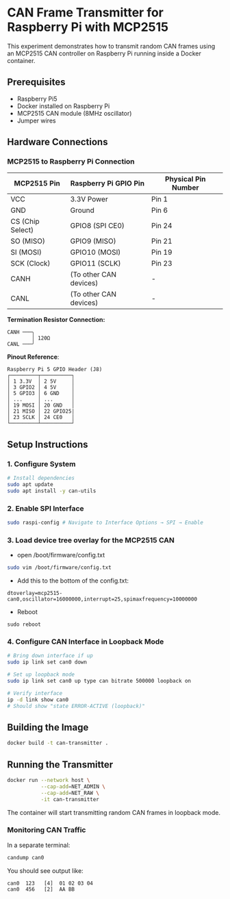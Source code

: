 # CAN Frame Transmitter for Raspberry Pi with MCP2515

This experiment demonstrates how to transmit random CAN frames using an MCP2515 CAN controller on Raspberry Pi running inside a Docker container.

## Prerequisites

-   Raspberry Pi5
-   Docker installed on Raspberry Pi
-   MCP2515 CAN module (8MHz oscillator)
-   Jumper wires

## Hardware Connections

### MCP2515 to Raspberry Pi Connection

| MCP2515 Pin      | Raspberry Pi GPIO Pin  | Physical Pin Number |
| ---------------- | ---------------------- | ------------------- |
| VCC              | 3.3V Power             | Pin 1               |
| GND              | Ground                 | Pin 6               |
| CS (Chip Select) | GPIO8 (SPI CE0)        | Pin 24              |
| SO (MISO)        | GPIO9 (MISO)           | Pin 21              |
| SI (MOSI)        | GPIO10 (MOSI)          | Pin 19              |
| SCK (Clock)      | GPIO11 (SCLK)          | Pin 23              |
| CANH             | (To other CAN devices) | -                   |
| CANL             | (To other CAN devices) | -                   |

**Termination Resistor Connection:**

```
CANH ───╮
        │ 120Ω
CANL ───╯
```

**Pinout Reference**:

```text
Raspberry Pi 5 GPIO Header (J8)
┌─────────┬──────────┐
│ 1 3.3V  │ 2 5V     │
│ 3 GPIO2 │ 4 5V     │
│ 5 GPIO3 │ 6 GND    │
│ ...     │ ...      │
│ 19 MOSI │ 20 GND   │
│ 21 MISO │ 22 GPIO25|
│ 23 SCLK │ 24 CE0   │
└─────────┴──────────┘
```

## Setup Instructions

### 1. Configure System

```bash
# Install dependencies
sudo apt update
sudo apt install -y can-utils
```

### 2. Enable SPI Interface

```bash
sudo raspi-config # Navigate to Interface Options → SPI → Enable
```

### 3. Load device tree overlay for the MCP2515 CAN

-   open /boot/firmware/config.txt

```bash
sudo vim /boot/firmware/config.txt
```

-   Add this to the bottom of the config.txt:

```text
dtoverlay=mcp2515-can0,oscillator=16000000,interrupt=25,spimaxfrequency=10000000
```

-   Reboot

```
sudo reboot
```

### 4. Configure CAN Interface in Loopback Mode

```bash
# Bring down interface if up
sudo ip link set can0 down

# Set up loopback mode
sudo ip link set can0 up type can bitrate 500000 loopback on

# Verify interface
ip -d link show can0
# Should show "state ERROR-ACTIVE (loopback)"
```

## Building the Image

```bash
docker build -t can-transmitter .
```

## Running the Transmitter

```bash
docker run --network host \
           --cap-add=NET_ADMIN \
           --cap-add=NET_RAW \
           -it can-transmitter
```

The container will start transmitting random CAN frames in loopback mode.

### Monitoring CAN Traffic

In a separate terminal:

```bash
candump can0
```

You should see output like:

```
can0  123   [4]  01 02 03 04
can0  456   [2]  AA BB
```
